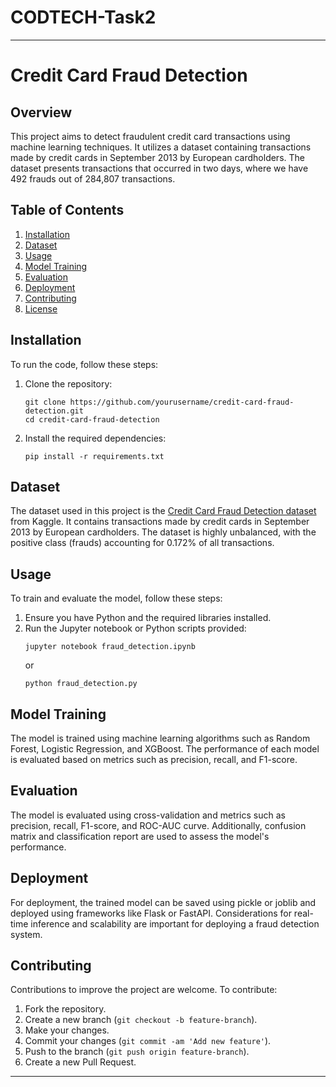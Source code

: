 # CODTECH-Task2

---

# Credit Card Fraud Detection

## Overview
This project aims to detect fraudulent credit card transactions using machine learning techniques. It utilizes a dataset containing transactions made by credit cards in September 2013 by European cardholders. The dataset presents transactions that occurred in two days, where we have 492 frauds out of 284,807 transactions. 

## Table of Contents
1. [Installation](#installation)
2. [Dataset](#dataset)
3. [Usage](#usage)
4. [Model Training](#model-training)
5. [Evaluation](#evaluation)
6. [Deployment](#deployment)
7. [Contributing](#contributing)
8. [License](#license)

## Installation
To run the code, follow these steps:
1. Clone the repository:
   ```
   git clone https://github.com/yourusername/credit-card-fraud-detection.git
   cd credit-card-fraud-detection
   ```
2. Install the required dependencies:
   ```
   pip install -r requirements.txt
   ```

## Dataset
The dataset used in this project is the [Credit Card Fraud Detection dataset](https://www.kaggle.com/mlg-ulb/creditcardfraud) from Kaggle. It contains transactions made by credit cards in September 2013 by European cardholders. The dataset is highly unbalanced, with the positive class (frauds) accounting for 0.172% of all transactions.

## Usage
To train and evaluate the model, follow these steps:
1. Ensure you have Python and the required libraries installed.
2. Run the Jupyter notebook or Python scripts provided:
   ```
   jupyter notebook fraud_detection.ipynb
   ```
   or
   ```
   python fraud_detection.py
   ```

## Model Training
The model is trained using machine learning algorithms such as Random Forest, Logistic Regression, and XGBoost. The performance of each model is evaluated based on metrics such as precision, recall, and F1-score.

## Evaluation
The model is evaluated using cross-validation and metrics such as precision, recall, F1-score, and ROC-AUC curve. Additionally, confusion matrix and classification report are used to assess the model's performance.

## Deployment
For deployment, the trained model can be saved using pickle or joblib and deployed using frameworks like Flask or FastAPI. Considerations for real-time inference and scalability are important for deploying a fraud detection system.

## Contributing
Contributions to improve the project are welcome. To contribute:
1. Fork the repository.
2. Create a new branch (`git checkout -b feature-branch`).
3. Make your changes.
4. Commit your changes (`git commit -am 'Add new feature'`).
5. Push to the branch (`git push origin feature-branch`).
6. Create a new Pull Request.



---



